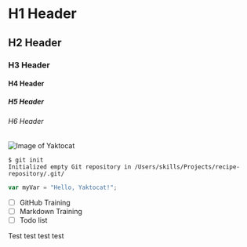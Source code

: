 # H1 Header
## H2 Header
### H3 Header
#### H4 Header
##### H5 Header
###### H6 Header


![Image of Yaktocat](https://octodex.github.com/images/yaktocat.png)


```
$ git init
Initialized empty Git repository in /Users/skills/Projects/recipe-repository/.git/
```

``` javascript
var myVar = "Hello, Yaktocat!";
```

- [ ] GitHub Training
- [ ] Markdown Training
- [ ] Todo list

Test test test test
